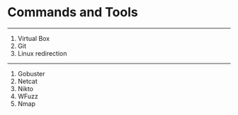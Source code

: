 # Commands and Tools

---
1. Virtual Box
2. Git
3. Linux redirection
---
1. Gobuster
2. Netcat
3. Nikto
4. WFuzz
5. Nmap
